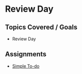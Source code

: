 # Review Day

## Topics Covered / Goals
- Review Day



## Assignments
- [Simple To-do](https://github.com/sierraplatoon/html-simple-to-do)  
